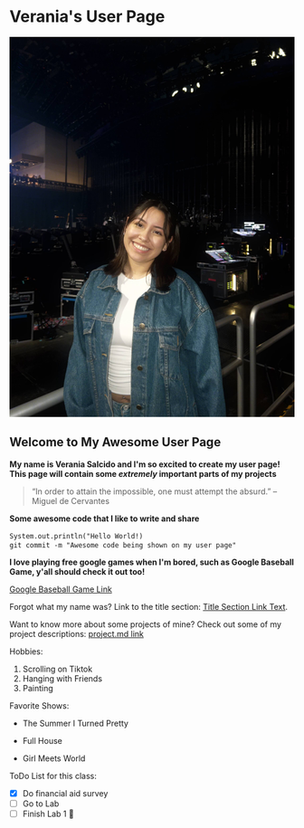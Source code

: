 # Verania's User Page
![Picture of Verania standing and smiling](optimized.jpg)
## Welcome to My Awesome User Page
**My name is Verania Salcido and I'm so excited to create my user page!**
**This page will contain some _extremely_ important parts of my projects**
> “In order to attain the impossible, one must attempt the absurd.” – Miguel de Cervantes

**Some awesome code that I like to write and share**
```
System.out.println("Hello World!)
git commit -m "Awesome code being shown on my user page"
```
**I love playing free google games when I'm bored, such as Google Baseball Game, y'all should check it out too!**

[Google Baseball Game Link](https://www.google.com/logos/2019/july4th19/r6/july4th19.html?hl=en)

Forgot what my name was? Link to the title section: [Title Section Link Text](#Verania's-User-Page).

Want to know more about some projects of mine? Check out some of my project descriptions: [project.md link](projects.md)

Hobbies:
1. Scrolling on Tiktok
2. Hanging with Friends
3. Painting

Favorite Shows:
- The Summer I Turned Pretty
* Full House
+ Girl Meets World

ToDo List for this class:
- [x] Do financial aid survey
- [ ] Go to Lab
- [ ] Finish Lab 1 :tada: